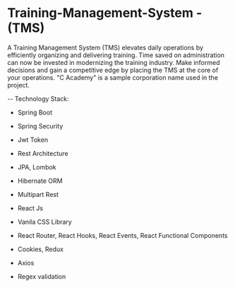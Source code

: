 # Training-Management-System - (TMS)

A Training Management System (TMS) elevates daily operations by efficiently organizing and delivering training. Time saved on administration can now be invested in modernizing the training industry. Make informed decisions and gain a competitive edge by placing the TMS at the core of your operations. "C Academy" is a sample corporation name used in the project.

-- Technology Stack:
- Spring Boot
- Spring Security
- Jwt Token
- Rest Architecture
- JPA, Lombok
- Hibernate ORM
- Multipart Rest

- React Js
- Vanila CSS Library
- React Router, React Hooks, React Events, React Functional Components
- Cookies, Redux
- Axios
- Regex validation
